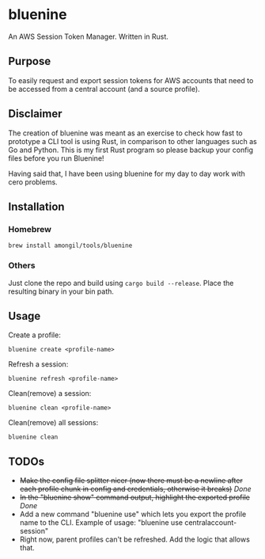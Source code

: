 # bluenine
An AWS Session Token Manager. Written in Rust.


## Purpose
To easily request and export session tokens for AWS accounts that need to be accessed from a central account (and a source profile).

## Disclaimer
The creation of bluenine was meant as an exercise to check how fast to prototype a CLI tool is using Rust, in comparison to other languages such as Go and Python. This is my first Rust program so please backup your config files before you run Bluenine!

Having said that, I have been using bluenine for my day to day work with cero problems.

## Installation

### Homebrew

```
brew install amongil/tools/bluenine
```

### Others
Just clone the repo and build using ```cargo build --release```. Place the resulting binary in your bin path.

## Usage

Create a profile:

```
bluenine create <profile-name>
```

Refresh a session:

```
bluenine refresh <profile-name>
```

Clean(remove) a session:

```
bluenine clean <profile-name>
```

Clean(remove) all sessions:

```
bluenine clean
```

## TODOs
- <strike>Make the config file splitter nicer (now there must be a newline after each profile chunk in config and credentials, otherwise it breaks)</strike> *Done*
- <strike>In the "bluenine show" command output, highlight the exported profile</strike> *Done*
- Add a new command "bluenine use" which lets you export the profile name to the CLI. Example of usage: "bluenine use centralaccount-session"
- Right now, parent profiles can't be refreshed. Add the logic that allows that.

